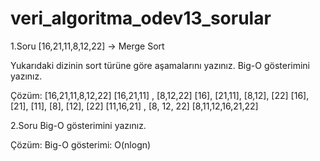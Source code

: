 # veri_algoritma_odev13_sorular

1.Soru
[16,21,11,8,12,22] -> Merge Sort

Yukarıdaki dizinin sort türüne göre aşamalarını yazınız.
Big-O gösterimini yazınız.

Çözüm:
[16,21,11,8,12,22]
[16,21,11] , [8,12,22]
[16], [21,11], [8,12], [22]
[16], [21], [11], [8], [12], [22]
[11,16,21] , [8, 12, 22]
[8,11,12,16,21,22]

2.Soru
Big-O gösterimini yazınız.

Çözüm:
Big-O gösterimi: O(nlogn)

